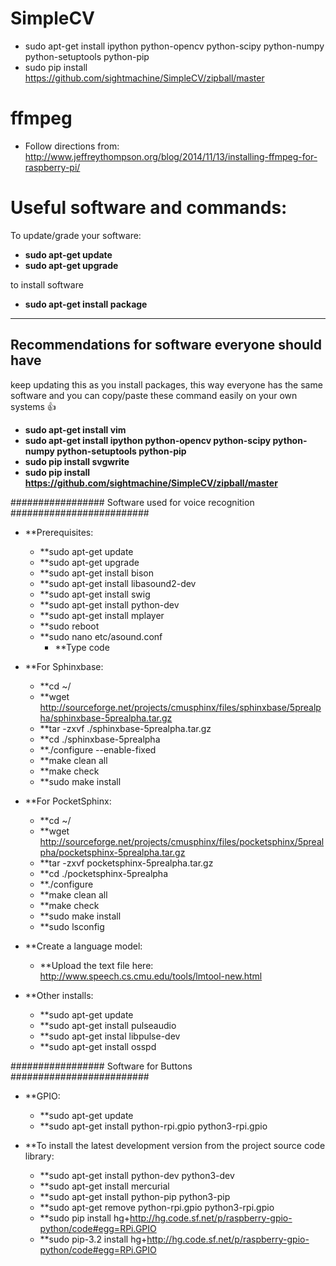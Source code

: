 # SimpleCV
* sudo apt-get install ipython python-opencv python-scipy python-numpy python-setuptools python-pip
* sudo pip install https://github.com/sightmachine/SimpleCV/zipball/master

# ffmpeg
* Follow directions from: http://www.jeffreythompson.org/blog/2014/11/13/installing-ffmpeg-for-raspberry-pi/

# Useful software and commands:

To update/grade your software:

* **sudo apt-get update**
* **sudo apt-get upgrade**

to install software

* **sudo apt-get install package**

---

## Recommendations for software everyone should have 
keep updating this as you install packages, this way everyone has the same software and you can copy/paste these command easily on your own systems :+1:


* **sudo apt-get install vim**
* **sudo apt-get install ipython python-opencv python-scipy python-numpy python-setuptools python-pip**
* **sudo pip install svgwrite**
* **sudo pip install https://github.com/sightmachine/SimpleCV/zipball/master**





################# Software used for voice recognition #########################

* **Prerequisites:
	* **sudo apt-get update
	* **sudo apt-get upgrade
	* **sudo apt-get install bison
	* **sudo apt-get install libasound2-dev
	* **sudo apt-get install swig
	* **sudo apt-get install python-dev
	* **sudo apt-get install mplayer
	* **sudo reboot
	* **sudo nano etc/asound.conf 
		* **Type code

* **For Sphinxbase:
	* **cd ~/
	* **wget http://sourceforge.net/projects/cmusphinx/files/sphinxbase/5prealpha/sphinxbase-5prealpha.tar.gz
	* **tar -zxvf ./sphinxbase-5prealpha.tar.gz
	* **cd ./sphinxbase-5prealpha
	* **./configure --enable-fixed
	* **make clean all
	* **make check
	* **sudo make install

* **For PocketSphinx:
	* **cd ~/
	* **wget http://sourceforge.net/projects/cmusphinx/files/pocketsphinx/5prealpha/pocketsphinx-5prealpha.tar.gz
	* **tar -zxvf pocketsphinx-5prealpha.tar.gz
	* **cd ./pocketsphinx-5prealpha
	* **./configure
	* **make clean all
	* **make check
	* **sudo make install
	* **sudo lsconfig

* **Create a language model:
	* **Upload the text file here: http://www.speech.cs.cmu.edu/tools/lmtool-new.html

* **Other installs:
	* **sudo apt-get update
	* **sudo apt-get install pulseaudio
	* **sudo apt-get instal libpulse-dev
	* **sudo apt-get install osspd

################# Software for Buttons  #########################

* **GPIO:	
	* **sudo apt-get update
	* **sudo apt-get install python-rpi.gpio python3-rpi.gpio

* **To install the latest development version from the project source code library:
	* **sudo apt-get install python-dev python3-dev
	* **sudo apt-get install mercurial		
	* **sudo apt-get install python-pip python3-pip
	* **sudo apt-get remove python-rpi.gpio python3-rpi.gpio
	* **sudo pip install hg+http://hg.code.sf.net/p/raspberry-gpio-python/code#egg=RPi.GPIO
	* **sudo pip-3.2 install hg+http://hg.code.sf.net/p/raspberry-gpio-python/code#egg=RPi.GPIO

